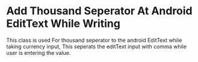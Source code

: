 # Add Thousand Seperator At Android EditText While Writing
This class is used For thousand seperator to the android EditText while taking currency input, 
This seperats the editText input with comma while user is entering the value.
